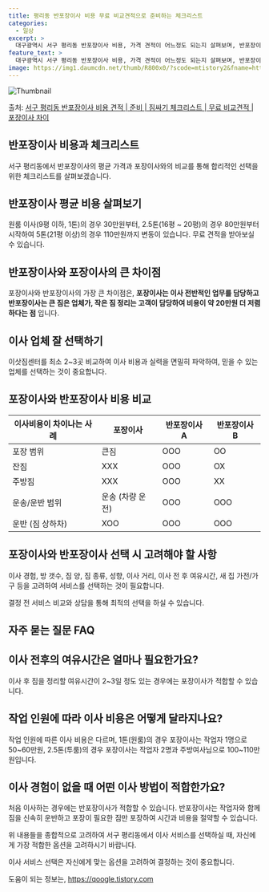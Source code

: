 ```yaml
---
title: 평리동 반포장이사 비용 무료 비교견적으로 준비하는 체크리스트
categories:
  - 일상
excerpt: >
  대구광역시 서구 평리동 반포장이사 비용, 가격 견적이 어느정도 되는지 살펴보며, 반포장이사를 준비함에 있어 짐싸기 준비 체크리스트가 무엇인지 보겠습니다. 마지막으로 포장이사와 차이점을 통해 무료 비교견적으로 어떤 것이 더 합리적인 선택인지 공유 드립니다.서구 평리동 포장이사 견적 샘플 보기 👈 클릭서구 평리동 포장이사 가격 살펴보기 👈 클릭서구 평리동 반포장이사 평균 이사 비용평수서구 평리동 평균 이사 비용원룸 이사9평 이하 (1톤)30만원~투룸/쓰리룸 이사16평 ~ 20평 (2.5톤)80만원~쓰리룸 이사21평 (5톤) ~110만원~우리집 무료 이사견적 받기 👈 클릭포장 vs 반포장: 큰 차이점포장이사와 반포장이사의 가장 큰 차이점은? 포장이사는 이사 전반적으로 담당하는 반면, 반포장이사는 큰 짐은..
feature_text: >
  대구광역시 서구 평리동 반포장이사 비용, 가격 견적이 어느정도 되는지 살펴보며, 반포장이사를 준비함에 있어 짐싸기 준비 체크리스트가 무엇인지 보겠습니다. 마지막으로 포장이사와 차이점을 통해 무료 비교견적으로 어떤 것이 더 합리적인 선택인지 공유 드립니다.서구 평리동 포장이사 견적 샘플 보기 👈 클릭서구 평리동 포장이사 가격 살펴보기 👈 클릭서구 평리동 반포장이사 평균 이사 비용평수서구 평리동 평균 이사 비용원룸 이사9평 이하 (1톤)30만원~투룸/쓰리룸 이사16평 ~ 20평 (2.5톤)80만원~쓰리룸 이사21평 (5톤) ~110만원~우리집 무료 이사견적 받기 👈 클릭포장 vs 반포장: 큰 차이점포장이사와 반포장이사의 가장 큰 차이점은? 포장이사는 이사 전반적으로 담당하는 반면, 반포장이사는 큰 짐은..
image: https://img1.daumcdn.net/thumb/R800x0/?scode=mtistory2&fname=https%3A%2F%2Fblog.kakaocdn.net%2Fdn%2FdUpTYy%2FbtsHeXNkxwe%2FcDPy7fD0jmGKX0RcR7pC71%2Fimg.webp
---
```


![Thumbnail](https://img1.daumcdn.net/thumb/R800x0/?scode=mtistory2&fname=https%3A%2F%2Fblog.kakaocdn.net%2Fdn%2FdUpTYy%2FbtsHeXNkxwe%2FcDPy7fD0jmGKX0RcR7pC71%2Fimg.webp)

<p>출처: <a href="https://qoogle.tistory.com/9628" rel="dofollow">서구 평리동 반포장이사 비용 견적 | 준비 | 짐싸기 체크리스트 | 무료 비교견적 | 포장이사 차이</a> </p>

## 반포장이사 비용과 체크리스트

서구 평리동에서 반포장이사의 평균 가격과 포장이사와의 비교를 통해 합리적인 선택을 위한 체크리스트를 살펴보겠습니다.

## 반포장이사 평균 비용 살펴보기

원룸 이사(9평 이하, 1톤)의 경우 30만원부터, 2.5톤(16평 ~ 20평)의 경우 80만원부터 시작하여 5톤(21평 이상)의 경우
110만원까지 변동이 있습니다. 무료 견적을 받아보실 수 있습니다.

## **반포장이사와 포장이사의 큰 차이점**

포장이사와 반포장이사의 가장 큰 차이점은, **포장이사는 이사 전반적인 업무를 담당하고 반포장이사는 큰 짐은 업체가, 작은 짐 정리는 고객이
담당하여 비용이 약 20만원 더 저렴하다는 점** 입니다.

## 이사 업체 잘 선택하기

이삿짐센터를 최소 2~3곳 비교하여 이사 비용과 실력을 면밀히 파악하여, 믿을 수 있는 업체를 선택하는 것이 중요합니다.

## 포장이사와 반포장이사 비용 비교

**이사비용이 차이나는 사례** | **포장이사** | **반포장이사 A** | **반포장이사 B**  
---|---|---|---  
포장 범위 | 큰짐 | OOO | OO  
잔짐 | XXX | OOO | OX  
주방짐 | XXX | OOO | XX  
운송/운반 범위 | 운송 (차량 운전) | OOO | OOO  
운반 (짐 상하차) | XOO | OOO | OOO  
  
## 포장이사와 반포장이사 선택 시 고려해야 할 사항

이사 경험, 방 갯수, 짐 양, 짐 종류, 성향, 이사 거리, 이사 전 후 여유시간, 새 집 가전/가구 등을 고려하여 서비스를 선택하는 것이
필요합니다.

결정 전 서비스 비교와 상담을 통해 최적의 선택을 하실 수 있습니다.

## 자주 묻는 질문 FAQ

## 이사 전후의 여유시간은 얼마나 필요한가요?

이사 후 짐을 정리할 여유시간이 2~3일 정도 있는 경우에는 포장이사가 적합할 수 있습니다.

## 작업 인원에 따라 이사 비용은 어떻게 달라지나요?

작업 인원에 따른 이사 비용은 다르며, 1톤(원룸)의 경우 포장이사는 작업자 1명으로 50~60만원, 2.5톤(투룸)의 경우 포장이사는
작업자 2명과 주방여사님으로 100~110만원입니다.

## 이사 경험이 없을 때 어떤 이사 방법이 적합한가요?

처음 이사하는 경우에는 반포장이사가 적합할 수 있습니다. 반포장이사는 작업자와 함께 짐을 신속히 운반하고 포장이 필요한 짐만 포장하여 시간과
비용을 절약할 수 있습니다.

위 내용들을 종합적으로 고려하여 서구 평리동에서 이사 서비스를 선택하실 때, 자신에게 가장 적합한 옵션을 고려하시기 바랍니다.

이사 서비스 선택은 자신에게 맞는 옵션을 고려하여 결정하는 것이 중요합니다.

 

도움이 되는 정보는, <a href="https://qoogle.tistory.com" rel="dofollow">https://qoogle.tistory.com</a>



